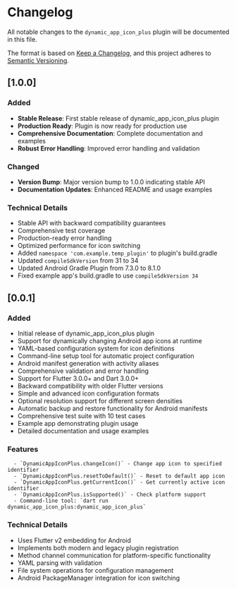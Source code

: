 # Changelog

All notable changes to the `dynamic_app_icon_plus` plugin will be documented in this file.

The format is based on [Keep a Changelog](https://keepachangelog.com/en/1.0.0/),
and this project adheres to [Semantic Versioning](https://semver.org/spec/v2.0.0.html).

## [1.0.0] 

### Added
- **Stable Release**: First stable release of dynamic_app_icon_plus plugin
- **Production Ready**: Plugin is now ready for production use
- **Comprehensive Documentation**: Complete documentation and examples
- **Robust Error Handling**: Improved error handling and validation

### Changed
- **Version Bump**: Major version bump to 1.0.0 indicating stable API
- **Documentation Updates**: Enhanced README and usage examples

### Technical Details
- Stable API with backward compatibility guarantees
- Comprehensive test coverage
- Production-ready error handling
- Optimized performance for icon switching
- Added `namespace 'com.example.temp_plugin'` to plugin's build.gradle
- Updated `compileSdkVersion` from 31 to 34
- Updated Android Gradle Plugin from 7.3.0 to 8.1.0
- Fixed example app's build.gradle to use `compileSdkVersion 34`


## [0.0.1] 

### Added
- Initial release of dynamic_app_icon_plus plugin
- Support for dynamically changing Android app icons at runtime
- YAML-based configuration system for icon definitions
- Command-line setup tool for automatic project configuration
- Android manifest generation with activity aliases
- Comprehensive validation and error handling
- Support for Flutter 3.0.0+ and Dart 3.0.0+
- Backward compatibility with older Flutter versions
- Simple and advanced icon configuration formats
- Optional resolution support for different screen densities
- Automatic backup and restore functionality for Android manifests
- Comprehensive test suite with 10 test cases
- Example app demonstrating plugin usage
- Detailed documentation and usage examples

### Features
      - `DynamicAppIconPlus.changeIcon()` - Change app icon to specified identifier
      - `DynamicAppIconPlus.resetToDefault()` - Reset to default app icon
      - `DynamicAppIconPlus.getCurrentIcon()` - Get currently active icon identifier
      - `DynamicAppIconPlus.isSupported()` - Check platform support
      - Command-line tool: `dart run dynamic_app_icon_plus:dynamic_app_icon_plus`

### Technical Details
- Uses Flutter v2 embedding for Android
- Implements both modern and legacy plugin registration
- Method channel communication for platform-specific functionality
- YAML parsing with validation
- File system operations for configuration management
- Android PackageManager integration for icon switching
